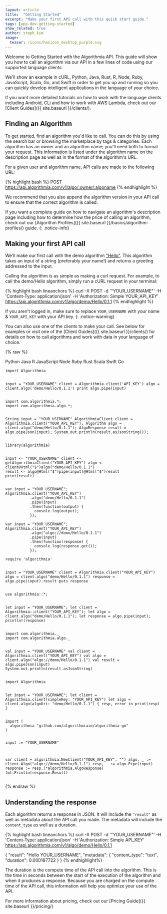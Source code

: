 ```yaml
---
layout: article
title:  "Getting Started"
excerpt: "Make your first API call with this quick start guide."
tags: [app-dev-getting-started]
show_related: true
author: steph_kim
image:
  teaser: /icons/hexicon_desktop_purple.svg
---
```


Welcome to Getting Started with the Algorithmia API. This guide will show you how to call an algorithm via our API in a few lines of code using our supported language clients.

We'll show an example in cURL, Python, Java, Rust, R, Node, Ruby, JavaScript, Scala, Go, and Swift in order to get you up and running so you can quickly develop intelligent applications in the language of your choice.

If you want more detailed tutorials on how to work with the language clients including Android, CLi and how to work with AWS Lambda, check out our [Client Guides]({{ site.baseurl }}/clients/).

## Finding an Algorithm

To get started, find an algorithm you'd like to call. You can do this by using the search bar or browsing the marketplace by tags & categories. Each algorithm has an owner and an algorithm name; you'll need both to format your request. This information is listed under the algorithm name on the description page as well as in the format of the algorithm's URL.

For a given user and algorithm name, API calls are made to the following URL:

{% highlight bash %}
POST https://api.algorithmia.com/v1/algo/:owner/:algoname
{% endhighlight %}

We recommend that you also append the algorithm version in your API call to ensure that the correct algorithm is called.

If you want a complete guide on how to navigate an algorithm's description page including how to determine how the price of calling an algorithm, check out our [Algorithm Profiles]({{ site.baseurl }}/basics/algorithm-profiles/) guide.
{: .notice-info}

## Making your first API call

We'll make our first call with the demo algorithm ["Hello"](https://algorithmia.com/algorithms/demo/Hello). This algorithm takes an input of a string (preferably your name!) and returns a greeting addressed to the input.

Calling the algorithm is as simple as making a curl request. For example, to call the demo/Hello algorithm, simply run a cURL request in your terminal:

{% highlight bash lineanchors %}
curl -X POST -d '"YOUR_USERNAME"' -H 'Content-Type: application/json' -H 'Authorization: Simple YOUR_API_KEY' https://api.algorithmia.com/v1/algo/demo/Hello/0.1.1
{% endhighlight %}

If you aren't logged in, make sure to replace <code>YOUR&lowbar;USERNAME</code> with your name & <code>YOUR&lowbar;API&lowbar;KEY</code> with your API key.
{: .notice-warning}

You can also use one of the clients to make your call. See below for examples or visit one of the [Client Guides]({{ site.baseurl }}/clients/) for details on how to call algorithms and work with data in your language of choice.

{% raw %}
<br/>
<div class="demo-code-nav demo-code-nav-small" ng-init="lang='python'">
  <span class="code-lang active" ng-click="lang='python'" ng-class="{active: lang==='python'}">Python</span>
  <span class="code-lang" ng-click="lang='java'" ng-class="{active: lang==='java'}">Java</span>
  <span class="code-lang" ng-click="lang='rlang'" ng-class="{active: lang==='rlang'}">R</span>
  <span class="code-lang" ng-click="lang='javascript'" ng-class="{active: lang==='javascript'}">JavaScript</span>
  <span class="code-lang" ng-click="lang='node'" ng-class="{active: lang==='node'}">Node</span>
  <span class="code-lang" ng-click="lang='ruby'" ng-class="{active: lang==='ruby'}">Ruby</span>
  <span class="code-lang" ng-click="lang='rust'" ng-class="{active: lang==='rust'}">Rust</span>
  <span class="code-lang" ng-click="lang='scala'" ng-class="{active: lang==='scala'}">Scala</span>
  <span class="code-lang" ng-click="lang='swift'" ng-class="{active: lang==='swift'}">Swift</span>
  <span class="code-lang" ng-click="lang='go'" ng-class="{active: lang==='go'}">Go</span>
</div>

<!-- PYTHON -->
<div class="tab-pane demo-pane" id="python" ng-show="lang==='python'" ng-cloak>
<pre class="demo-pre"><code hlcode="python" class="demo-code-sample">import Algorithmia

input = "YOUR_USERNAME"
client = Algorithmia.client('API_KEY')
algo = client.algo('demo/Hello/0.1.1')
print algo.pipe(input)
</code></pre>
</div>

<!-- JAVA -->
<div class="tab-pane demo-pane" id="java" ng-show="lang==='java'" ng-cloak>
<pre class="demo-pre"><code hlcode="java" class="demo-code-sample">import com.algorithmia.*;
import com.algorithmia.algo.*;

String input = "YOUR_USERNAME"
AlgorithmiaClient client = Algorithmia.client("YOUR_API_KEY");
Algorithm algo = client.algo("demo/Hello/0.1.1");
AlgoResponse result = algo.pipeJson(input);
System.out.println(result.asJsonString());
</code></pre>
</div>

<!-- R LANG -->
<div class="tab-pane demo-pane" id="rlang" ng-show="lang==='rlang'" ng-cloak>
<pre class="demo-pre"><code hlcode="R" class="demo-code-sample">library(algorithmia)

input <- "YOUR_USERNAME"
client <- getAlgorithmiaClient("YOUR_API_KEY")
algo <- client@Html("$")algo("demo/Hello/0.1.1")
result <- algo@Html("$")pipe(input)@Html("$")result
print(result)
</code></pre>
</div>

<!-- JAVASCRIPT -->
<div class="tab-pane demo-pane" id="javascript" ng-show="lang==='javascript'" ng-cloak>
<pre class="demo-pre"><code hlcode="js" class="demo-code-sample">var input = "YOUR_USERNAME";
Algorithmia.client("YOUR_API_KEY")
           .algo("demo/Hello/0.1.1")
           .pipe(input)
           .then(function(output) {
             console.log(output);
           });
</code></pre>
</div>

<!-- NODE -->
<div class="tab-pane demo-pane" id="node" ng-show="lang==='node'" ng-cloak>
<pre class="demo-pre"><code hlcode="js" class="demo-code-sample">var input = "YOUR_USERNAME";
Algorithmia.client("YOUR_API_KEY")
           .algo("algo://demo/Hello/0.1.1")
           .pipe(input)
           .then(function(response) {
             console.log(response.get());
           });
</code></pre>
</div>

<!-- RUBY -->
<div class="tab-pane demo-pane" id="ruby" ng-show="lang==='ruby'" ng-cloak>
<pre class="demo-pre"><code hlcode="ruby" class="demo-code-sample">require 'algorithmia'

input = "YOUR_USERNAME"
client = Algorithmia.client("YOUR_API_KEY")
algo = client.algo("demo/Hello/0.1.1")
response = algo.pipe(input).result
puts response
</code></pre>
</div>

<!-- RUST -->
<div class="tab-pane demo-pane" id="rust" ng-show="lang==='rust'" ng-cloak>
<pre class="demo-pre"><code hlcode="rust" class="demo-code-sample">use algorithmia::*;

let input = "YOUR_USERNAME";
let client = Algorithmia::client("YOUR_API_KEY");
let algo = client.algo("demo/Hello/0.1.1");
let response = algo.pipe(input);
println!(response)
</code></pre>
</div>

<!-- SCALA -->
<div class="tab-pane demo-pane" id="scala" ng-show="lang==='scala'" ng-cloak>
<pre class="demo-pre"><code hlcode="scala" class="demo-code-sample">import com.algorithmia._
import com.algorithmia.algo._

val input = "YOUR_USERNAME"
val client = Algorithmia.client("YOUR_API_KEY")
val algo = client.algo("algo://demo/Hello/0.1.1")
val result = algo.pipeJson(input)
System.out.println(result.asJsonString)
</code></pre>
</div>

<!-- SWIFT -->
<div class="tab-pane demo-pane" id="swift" ng-show="lang==='swift'" ng-cloak>
<pre class="demo-pre"><code hlcode="swift" class="demo-code-sample">import Algorithmia

let input = "YOUR_USERNAME";
let client = Algorithmia.client(simpleKey: "YOUR_API_KEY")
let algo = client.algo(algoUri: "demo/Hello/0.1.1") { resp, error in
  print(resp)
}
</code></pre>
</div>

<!-- GO -->
<div class="tab-pane demo-pane" id="go" ng-show="lang==='go'" ng-cloak>
<pre class="demo-pre"><code hlcode="go" class="demo-code-sample">import (
  algorithmia "github.com/algorithmiaio/algorithmia-go"
)

input := "YOUR_USERNAME"

var client = algorithmia.NewClient("YOUR_API_KEY", "")
algo, _ := client.Algo("algo://demo/Hello/0.1.1")
resp, _ := algo.Pipe(input)
response := resp.(*algorithmia.AlgoResponse)
fmt.Println(response.Result)
</code></pre>
</div>
{% endraw %}

## Understanding the response

Each algorithm returns a response in JSON. It will include the `"result"` as well as metadata about the API call you made. The metadata will include the `content_type` as well as a duration.

{% highlight bash lineanchors %}
curl -X POST -d '"YOUR_USERNAME"' -H 'Content-Type: application/json' -H 'Authorization: Simple API_KEY' https://api.algorithmia.com/v1/algo/demo/Hello/0.1.1


{ "result": "Hello YOUR_USERNAME",
  "metadata": {
     "content_type": "text",
     "duration": 0.000187722
  }
}
{% endhighlight%}

The duration is the compute time of the API call into the algorithm. This is the time in seconds between the start of the execution of the algorithm and when it produces a response. Because you are charged on the compute time of the API call, this information will help you optimize your use of the API.

For more information about pricing, check out our [Pricing Guide]({{ site.baseurl }}/pricing/)
